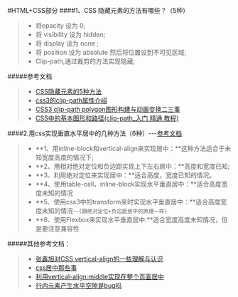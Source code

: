 #HTML+CSS部分
####1、CSS 隐藏元素的方法有哪些？（5种）
>* 将opacity 设为 0;
>* 将 visibility 设为 hidden;
>* 将 display 设为 none ;
>* 将 position 设为 absolute 然后将位置设到不可见区域;
>* Clip-path,通过裁剪的方法实现隐藏;

#####参考文档
>* [CSS隐藏元素的5种方法](http://www.cnblogs.com/cythia/p/5981306.html)
>* [css3的clip-path属性介绍](http://www.haorooms.com/post/css3_clip-path)
>* [CSS3 clip-path polygon图形构建与动画变换二三事](http://www.zhangxinxu.com/wordpress/2015/03/css3-clip-path-polygon-shape-transition-animation/)
>* [CSS中的基本图形和路径(clip-path_入门 精通 教程)](http://www.w3cplus.com/blog/tags/431.html)

####2.用css实现垂直水平居中的几种方法（6种）---[参考文档](http://blog.csdn.net/baidu_24024601/article/details/51131368)
>* **1、用inline-block和vertical-align来实现居中：**这种方法适合于未知宽度高度的情况下;
>* **2、用相对绝对定位和负边距实现上下左右居中：**高度和宽度已知;
>* **3、利用绝对定位来实现居中：**适合高度，宽度已知的情况。
>* **4、使用table-cell，inline-block实现水平垂直居中：**适合高度宽度未知的情况
>* **5、使用css3中的transform来时实现水平垂直居中：**适合高度宽度未知的情况--`(跟绝对定位+负边距居中的原理一样)`
>* **6、使用Flexbox来实现水平垂直居中:**适合宽度高度未知情况，但是要注意兼容性

#####其他参考文档：
>* [张鑫旭对CSS vertical-align的一些理解与认识](http://www.zhangxinxu.com/wordpress/2010/05/%E6%88%91%E5%AF%B9css-vertical-align%E7%9A%84%E4%B8%80%E4%BA%9B%E7%90%86%E8%A7%A3%E4%B8%8E%E8%AE%A4%E8%AF%86%EF%BC%88%E4%B8%80%EF%BC%89/)
>* [css居中那些事](http://blog.csdn.net/a7282787/article/details/51034440)
>* [ 利用vertical-align:middle实现在整个页面居中](http://blog.csdn.net/wyzlwyzl/article/details/17734077)
>* [行内元素产生水平空隙是bug吗](http://www.cnblogs.com/PeunZhang/archive/2012/09/28/2706094.html)
